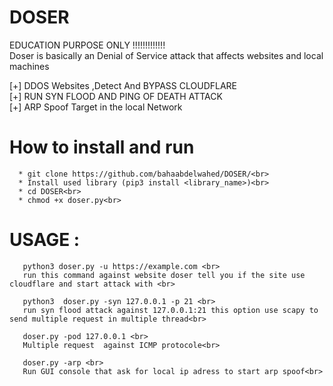 # DOSER
EDUCATION PURPOSE ONLY  !!!!!!!!!!!!!<br>
Doser is basically an Denial of Service attack that affects websites and local machines

  [+] DDOS Websites ,Detect And BYPASS CLOUDFLARE <br>
  [+] RUN SYN FLOOD AND PING OF DEATH ATTACK<br>
  [+] ARP Spoof Target in the local Network<br>
  
  # How to install and run
      
      * git clone https://github.com/bahaabdelwahed/DOSER/<br>
      * Install used library (pip3 install <library_name>)<br>
      * cd DOSER<br>
      * chmod +x doser.py<br>
  # USAGE : 
  
       python3 doser.py -u https://example.com <br>
       run this command against website doser tell you if the site use cloudflare and start attack with <br>
       
       python3  doser.py -syn 127.0.0.1 -p 21 <br>
       run syn flood attack against 127.0.0.1:21 this option use scapy to send multiple request in multiple thread<br>
       
       doser.py -pod 127.0.0.1 <br>
       Multiple request  against ICMP protocole<br>
       
       doser.py -arp <br>
       Run GUI console that ask for local ip adress to start arp spoof<br>
   
